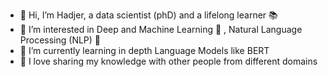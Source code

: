 - 👋 Hi, I’m Hadjer, a data scientist (phD) and a lifelong learner :books:
- 👀 I’m interested in Deep and Machine Learning :brain: , Natural Language Processing (NLP) :tongue:
- 🌱 I’m currently learning in depth Language Models like BERT
- 💞️ I love sharing my knowledge with other people from different domains

<!---
Hadjer13/Hadjer13 is a ✨ special ✨ repository because its `README.md` (this file) appears on your GitHub profile.
You can click the Preview link to take a look at your changes.
--->

